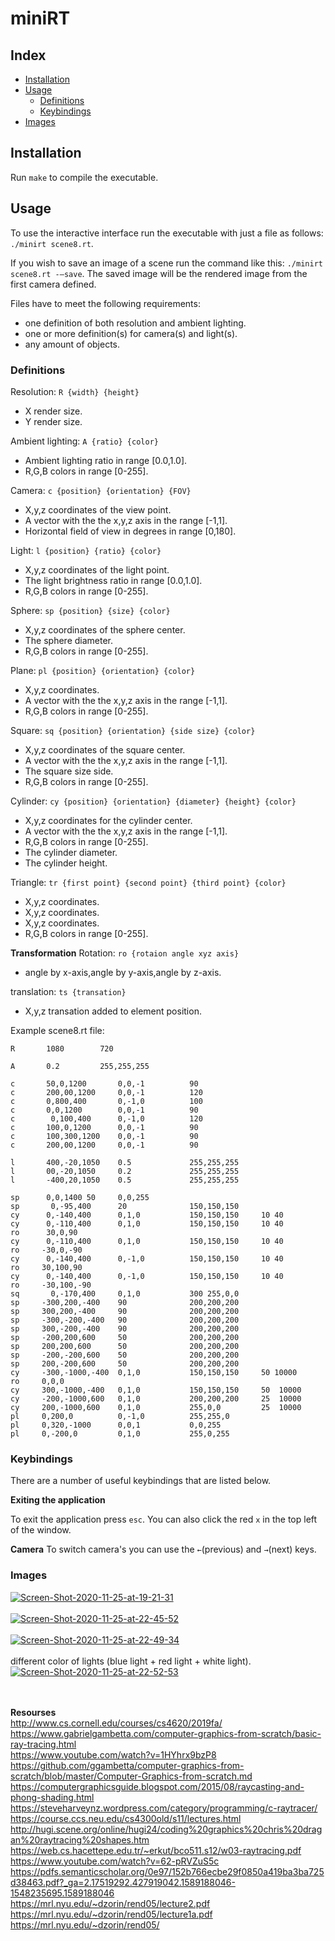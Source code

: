 # miniRT


## Index

* [Installation](#installation)
* [Usage](#usage)
  * [Definitions](#definitions)
  * [Keybindings](#keybindings)
* [Images](#images)

## Installation
Run `make` to compile the executable.

## Usage
To use the interactive interface run the executable with just a file as follows: `./minirt scene8.rt`.

If you wish to save an image of a scene run the command like this: `./minirt scene8.rt -—save`. The saved image will be the rendered image from the first camera defined.

Files have to meet the following requirements:
* one definition of both resolution and ambient lighting.
* one or more definition(s) for camera(s) and light(s).
* any amount of objects.

### Definitions

Resolution:	`R {width} {height}`
* X render size.
* Y render size.

Ambient lighting:	`A {ratio} {color}`
* Ambient lighting ratio in range [0.0,1.0].
* R,G,B colors in range [0-255].

Camera:	`c {position} {orientation} {FOV}`
* X,y,z coordinates of the view point.
* A vector with the the x,y,z axis in the range [-1,1].
* Horizontal field of view in degrees in range [0,180].

Light:	`l {position} {ratio} {color}`
* X,y,z coordinates of the light point.
* The light brightness ratio in range [0.0,1.0].
* R,G,B colors in range [0-255].

Sphere:	`sp {position} {size} {color}`
* X,y,z coordinates of the sphere center.
* The sphere diameter.
* R,G,B colors in range [0-255].

Plane:	`pl {position} {orientation} {color}`
* X,y,z coordinates.
* A vector with the the x,y,z axis in the range [-1,1].
* R,G,B colors in range [0-255].

Square:	`sq {position} {orientation} {side size} {color}`
* X,y,z coordinates of the square center.
* A vector with the the x,y,z axis in the range [-1,1].
* The square size side.
* R,G,B colors in range [0-255].

Cylinder:	`cy {position} {orientation} {diameter} {height} {color}`
* X,y,z coordinates for the cylinder center.
* A vector with the the x,y,z axis in the range [-1,1].
* R,G,B colors in range [0-255].
* The cylinder diameter.
* The cylinder height.

Triangle:	`tr {first point} {second point} {third point} {color}`
* X,y,z coordinates.
* X,y,z coordinates.
* X,y,z coordinates.
* R,G,B colors in range [0-255].

<strong>Transformation</strong>
Rotation:	`ro {rotaion angle xyz axis} `
* angle by x-axis,angle by y-axis,angle by z-axis.

translation:	`ts {transation} `
* X,y,z transation added to element position.


Example scene8.rt file:
```
R 		1080		720

A 		0.2			255,255,255

c 		50,0,1200 		0,0,-1 			90
c 		200,00,1200 	0,0,-1 			120
c 		0,800,400 		0,-1,0 			100
c 		0,0,1200 		0,0,-1 			90
c 		 0,100,400  	0,-1,0 			120
c 		100,0,1200 		0,0,-1 			90
c 		100,300,1200 	0,0,-1 			90
c 		200,00,1200 	0,0,-1 			90

l    	400,-20,1050    0.5           	255,255,255
l    	00,-20,1050     0.2           	255,255,255
l    	-400,20,1050    0.5           	255,255,255

sp      0,0,1400 50 	0,0,255 
sp       0,-95,400  	20   			150,150,150
cy      0,-140,400     	0,1,0    		150,150,150   	10 40    
cy      0,-110,400     	0,1,0    		150,150,150  	10 40    
ro      30,0,90
cy		0,-110,400     	0,1,0     		150,150,150  	10 40    
ro     -30,0,-90
cy      0,-140,400     	0,-1,0    		150,150,150  	10 40     
ro     30,100,90
cy      0,-140,400     	0,-1,0     		150,150,150  	10 40    
ro     -30,100,-90
sq       0,-170,400 	0,1,0  			300 255,0,0
sp     -300,200,-400   	90           	200,200,200        
sp     300,200,-400    	90           	200,200,200
sp     -300,-200,-400  	90           	200,200,200
sp     300,-200,-400   	90           	200,200,200
sp     -200,200,600    	50           	200,200,200
sp     200,200,600     	50           	200,200,200
sp     -200,-200,600   	50           	200,200,200
sp     200,-200,600    	50           	200,200,200
cy     -300,-1000,-400  0,1,0   		150,150,150   	50 10000     
ro     0,0,0
cy     300,-1000,-400   0,1,0   		150,150,150   	50  10000    
cy     -200,-1000,600   0,1,0   		200,200,200   	25  10000    
cy     200,-1000,600    0,1,0    		255,0,0   		25  10000 
pl     0,200,0         	0,-1,0          255,255,0
pl     0,320,-1000    	0,0,1           0,0,255
pl     0,-200,0         0,1,0           255,0,255
```

### Keybindings
There are a number of useful keybindings that are listed below.

**Exiting the application**

To exit the application press `esc`. You can also click the red `x` in the top left of the window.

**Camera**
To switch camera's you can use the `←`(previous) and `→`(next) keys.

### Images
<a href="https://ibb.co/YRxNfpJ"><img src="https://i.ibb.co/GxqdCcG/Screen-Shot-2020-11-25-at-19-21-31.png" alt="Screen-Shot-2020-11-25-at-19-21-31" border="0"></a> <br><br>
<a href="https://ibb.co/B6NS9NQ"><img src="https://i.ibb.co/JpQM9QG/Screen-Shot-2020-11-25-at-22-45-52.png" alt="Screen-Shot-2020-11-25-at-22-45-52" border="0"></a> <br><br>
<a href="https://ibb.co/xsttWbd"><img src="https://i.ibb.co/fSzzfWL/Screen-Shot-2020-11-25-at-22-49-34.png" alt="Screen-Shot-2020-11-25-at-22-49-34" border="0"></a><br>
<br>
different color of lights (blue light + red light + white light).<br>
<a href="https://ibb.co/SNRR55H"><img src="https://i.ibb.co/ZdWWGGv/Screen-Shot-2020-11-25-at-22-52-53.png" alt="Screen-Shot-2020-11-25-at-22-52-53" border="0"></a>

<br><br>
<strong>Resourses</strong><br>
http://www.cs.cornell.edu/courses/cs4620/2019fa/<br>
https://www.gabrielgambetta.com/computer-graphics-from-scratch/basic-ray-tracing.html <br>
https://www.youtube.com/watch?v=1HYhrx9bzP8<br>
https://github.com/ggambetta/computer-graphics-from-scratch/blob/master/Computer-Graphics-from-scratch.md<br>
https://computergraphicsguide.blogspot.com/2015/08/raycasting-and-phong-shading.html<br>
https://steveharveynz.wordpress.com/category/programming/c-raytracer/<br>
https://course.ccs.neu.edu/cs4300old/s11/lectures.html<br>
http://hugi.scene.org/online/hugi24/coding%20graphics%20chris%20dragan%20raytracing%20shapes.htm<br>
https://web.cs.hacettepe.edu.tr/~erkut/bco511.s12/w03-raytracing.pdf<br>
https://www.youtube.com/watch?v=62-pRVZuS5c<br>
https://pdfs.semanticscholar.org/0e97/152b766ecbe29f0850a419ba3ba725d38463.pdf?_ga=2.17519292.427919042.1589188046-1548235695.1589188046<br>
https://mrl.nyu.edu/~dzorin/rend05/lecture2.pdf<br>
https://mrl.nyu.edu/~dzorin/rend05/lecture1a.pdf<br>
https://mrl.nyu.edu/~dzorin/rend05/<br>
